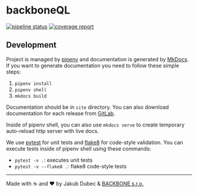 # backboneQL

[![pipeline status](https://dev01.backbone.sk/backboneql/backboneql-python/badges/master/pipeline.svg)](https://dev01.backbone.sk/backboneql/backboneql-python/commits/master)
[![coverage report](https://dev01.backbone.sk/backboneql/backboneql-python/badges/master/coverage.svg)](https://dev01.backbone.sk/backboneql/backboneql-python/commits/master)

## Development

Project is managed by [pipenv](https://pipenv.pypa.io/en/latest/) and documentation is generated by
[MkDocs](https://www.mkdocs.org/). If you want to generate documentation you need to follow these simple steps:

1. `pipenv install`
2. `pipenv shell`
3. `mkdocs build`

Documentation should be in `site` directory. You can also download documentation for each release from
[GitLab](https://gitlab.backbone.sk/backboneql/backboneql-python/tags).

Inside of pipenv shell, you can also use `mkdocs serve` to create temporary auto-reload http server with live docs.

We use [pytest](https://docs.pytest.org/en/latest/) for unit tests and [flake8](https://flake8.pycqa.org/en/latest/)
for code-style validation. You can execute tests inside of pipenv shell using these commands:

- `pytest -v .`: executes unit tests
- `pytest -v --flake8 .`: flake8 code-style tests

---
Made with ☕️ and ❤️ by Jakub Dubec & [BACKBONE s.r.o.](https://www.backbone.sk/en/)
